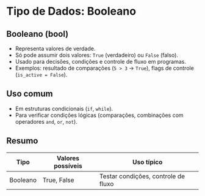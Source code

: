 # Tipo de Dados: Booleano

## Booleano (bool)

- Representa valores de verdade.
- Só pode assumir dois valores: `True` (verdadeiro) ou `False` (falso).
- Usado para decisões, condições e controle de fluxo em programas.
- Exemplos: resultado de comparações (`5 > 3` → `True`), flags de controle (`is_active = False`).

## Uso comum

- Em estruturas condicionais (`if`, `while`).
- Para verificar condições lógicas (comparações, combinações com operadores `and`, `or`, `not`).

## Resumo

| Tipo    | Valores possíveis  | Uso típico                          |
|---------|-------------------|-----------------------------------|
| Booleano| True, False       | Testar condições, controle de fluxo|
